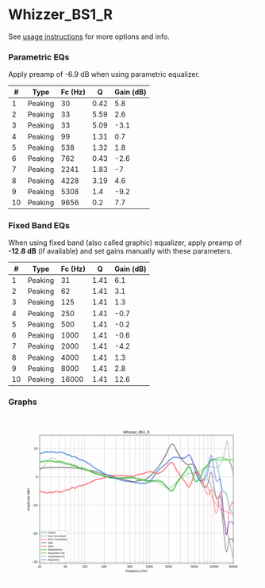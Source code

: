 # Whizzer_BS1_R
See [usage instructions](https://github.com/jaakkopasanen/AutoEq#usage) for more options and info.

### Parametric EQs
Apply preamp of -6.9 dB when using parametric equalizer.

|   # | Type    |   Fc (Hz) |    Q |   Gain (dB) |
|-----|---------|-----------|------|-------------|
|   1 | Peaking |        30 | 0.42 |         5.8 |
|   2 | Peaking |        33 | 5.59 |         2.6 |
|   3 | Peaking |        33 | 5.09 |        -3.1 |
|   4 | Peaking |        99 | 1.31 |         0.7 |
|   5 | Peaking |       538 | 1.32 |         1.8 |
|   6 | Peaking |       762 | 0.43 |        -2.6 |
|   7 | Peaking |      2241 | 1.83 |        -7   |
|   8 | Peaking |      4228 | 3.19 |         4.6 |
|   9 | Peaking |      5308 | 1.4  |        -9.2 |
|  10 | Peaking |      9656 | 0.2  |         7.7 |

### Fixed Band EQs
When using fixed band (also called graphic) equalizer, apply preamp of **-12.8 dB** (if available) and set gains manually with these parameters.

|   # | Type    |   Fc (Hz) |    Q |   Gain (dB) |
|-----|---------|-----------|------|-------------|
|   1 | Peaking |        31 | 1.41 |         6.1 |
|   2 | Peaking |        62 | 1.41 |         3.1 |
|   3 | Peaking |       125 | 1.41 |         1.3 |
|   4 | Peaking |       250 | 1.41 |        -0.7 |
|   5 | Peaking |       500 | 1.41 |        -0.2 |
|   6 | Peaking |      1000 | 1.41 |        -0.6 |
|   7 | Peaking |      2000 | 1.41 |        -4.2 |
|   8 | Peaking |      4000 | 1.41 |         1.3 |
|   9 | Peaking |      8000 | 1.41 |         2.8 |
|  10 | Peaking |     16000 | 1.41 |        12.6 |

### Graphs
![](./Whizzer_BS1_R.png)
